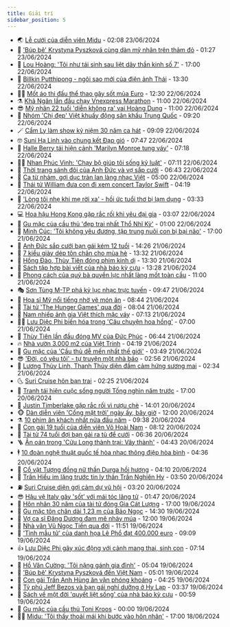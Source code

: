 ```yaml
---
title: Giải trí
sidebar_position: 5
---
```


<!-- vnexpress-giai-tri:START -->
- 🌏 [Lễ cưới của diễn viên Midu](https://vnexpress.net/le-cuoi-cua-dien-vien-midu-4761522.html) - 02:08 23/06/2024
- 💫 [&#39;Búp bê&#39; Krystyna Pyszková cùng dàn mỹ nhân trên thảm đỏ](https://vnexpress.net/bup-be-krystyna-pyszkova-cung-dan-my-nhan-tren-tham-do-4761512.html) - 01:27 23/06/2024
- 🌮 [Lou Hoàng: &#39;Tôi như tái sinh sau liệt dây thần kinh số 7&#39;](https://vnexpress.net/lou-hoang-toi-nhu-tai-sinh-sau-liet-day-than-kinh-so-7-4760216.html) - 17:00 22/06/2024
- 🧠 [Billkin Putthipong - ngôi sao mới của điện ảnh Thái](https://vnexpress.net/billkin-putthipong-ngoi-sao-moi-cua-dien-anh-thai-4758401.html) - 13:30 22/06/2024
- 👨‍🏫 [Mốt áo thi đấu thể thao gây sốt mùa Euro](https://vnexpress.net/mot-ao-thi-dau-the-thao-gay-sot-mua-euro-4761322.html) - 12:30 22/06/2024
- ⚗️ [Khả Ngân lần đầu chạy Vnexpress Marathon](https://vnexpress.net/kha-ngan-lan-dau-chay-vnexpress-marathon-4761370.html) - 11:00 22/06/2024
- 😎 [Mỹ nhân 22 tuổi &#39;diễn không ra&#39; vai Hoàng Dung](https://vnexpress.net/my-nhan-22-tuoi-dien-khong-ra-vai-hoang-dung-4761398.html) - 11:00 22/06/2024
- 🫣 [Nhóm &#39;Chị đẹp&#39; Việt khuấy động sân khấu Trung Quốc](https://vnexpress.net/nhom-chi-dep-viet-khuay-dong-san-khau-trung-quoc-4761345.html) - 09:20 22/06/2024
- 🪄 [Cẩm Ly làm show kỷ niệm 30 năm ca hát](https://vnexpress.net/cam-ly-lam-show-ky-niem-30-nam-ca-hat-4761214.html) - 09:09 22/06/2024
- 🤓 [Suni Hạ Linh vào chung kết Đạp gió](https://vnexpress.net/suni-ha-linh-vao-chung-ket-dap-gio-4761340.html) - 07:47 22/06/2024
- 🫶 [Halle Berry tái hiện cảnh &#39;Marilyn Monroe tung váy&#39;](https://vnexpress.net/halle-berry-tai-hien-canh-marilyn-monroe-tung-vay-4761317.html) - 07:18 22/06/2024
- 🧑‍🏫 [Nhan Phúc Vinh: &#39;Chạy bộ giúp tôi sống kỷ luật&#39;](https://vnexpress.net/nhan-phuc-vinh-chay-bo-giup-toi-song-ky-luat-4761346.html) - 07:11 22/06/2024
- 🦄 [Thời trang sánh đôi của Anh Đức và vợ sắp cưới](https://vnexpress.net/thoi-trang-sanh-doi-cua-anh-duc-va-vo-sap-cuoi-4761312.html) - 06:43 22/06/2024
- 💫 [Ca từ nhảm, gợi dục tràn lan làng nhạc Việt](https://vnexpress.net/ca-tu-nham-goi-duc-tran-lan-lang-nhac-viet-4759166.html) - 05:00 22/06/2024
- 🎊 [Thái tử William đưa con đi xem concert Taylor Swift](https://vnexpress.net/thai-tu-william-dua-con-di-xem-concert-taylor-swift-4761249.html) - 04:19 22/06/2024
- 👹 [&#39;Lòng tôi nhẹ khi mẹ rời xa&#39; - hồi ức tuổi thơ bị lạm dụng](https://vnexpress.net/long-toi-nhe-khi-me-roi-xa-hoi-uc-tuoi-tho-bi-lam-dung-4760701.html) - 03:33 22/06/2024
- 💻 [Hoa hậu Hong Kong gặp rắc rối khi yêu đại gia](https://vnexpress.net/hoa-hau-hong-kong-gap-rac-roi-khi-yeu-dai-gia-4761269.html) - 03:07 22/06/2024
- 🤡 [Gu mặc của cầu thủ &#39;đẹp trai nhất Thổ Nhĩ Kỳ&#39;](https://vnexpress.net/gu-mac-cua-cau-thu-dep-trai-nhat-tho-nhi-ky-4760815.html) - 01:00 22/06/2024
- 🥰 [Minh Cúc: &#39;Tôi không yêu đương, tập trung nuôi con bị bại não&#39;](https://vnexpress.net/minh-cuc-toi-khong-yeu-duong-tap-trung-nuoi-con-bi-bai-nao-4760894.html) - 17:00 21/06/2024
- 🚀 [Anh Đức sắp cưới bạn gái kém 12 tuổi](https://vnexpress.net/anh-duc-sap-cuoi-ban-gai-kem-12-tuoi-4761180.html) - 14:26 21/06/2024
- 📝 [7 kiểu giày dép tôn chân cho mùa hè](https://vnexpress.net/7-kieu-giay-dep-ton-chan-cho-mua-he-4760682.html) - 13:32 21/06/2024
- 🐲 [Hồng Đào, Thùy Tiên đóng phim kinh dị](https://vnexpress.net/hong-dao-thuy-tien-dong-phim-kinh-di-4761077.html) - 13:30 21/06/2024
- 🎃 [Sách tập hợp bài viết của nhà báo kỳ cựu](https://vnexpress.net/sach-tap-hop-bai-viet-cua-nha-bao-ky-cuu-4761110.html) - 13:28 21/06/2024
- 🤠 [Phong cách của quý bà quyền lực nhất làng mốt toàn cầu](https://vnexpress.net/phong-cach-cua-quy-ba-quyen-luc-nhat-lang-mot-toan-cau-4761089.html) - 11:00 21/06/2024
- 🎭 [Sơn Tùng M-TP phá kỷ lục nhạc trực tuyến](https://vnexpress.net/son-tung-m-tp-pha-ky-luc-nhac-truc-tuyen-4760650.html) - 09:47 21/06/2024
- 🧰 [Họa sĩ Mỹ nổi tiếng nhờ vẽ món ăn](https://vnexpress.net/hoa-si-my-noi-tieng-nho-ve-mon-an-4759574.html) - 08:44 21/06/2024
- 🦍 [Tài tử &#39;The Hunger Games&#39; qua đời](https://vnexpress.net/tai-tu-the-hunger-games-qua-doi-4761034.html) - 08:04 21/06/2024
- 🌝 [Nam nhiếp ảnh gia Việt thích mặc váy](https://vnexpress.net/nam-nhiep-anh-gia-viet-thich-mac-vay-4760942.html) - 07:13 21/06/2024
- 🧑‍💻 [Lưu Diệc Phi biến hóa trong &#39;Câu chuyện hoa hồng&#39;](https://vnexpress.net/luu-diec-phi-bien-hoa-trong-cau-chuyen-hoa-hong-4760969.html) - 07:00 21/06/2024
- 🥸 [Thùy Tiên lần đầu đóng MV của Đức Phúc](https://vnexpress.net/thuy-tien-lan-dau-dong-mv-cua-duc-phuc-4760917.html) - 06:44 21/06/2024
- 🔥 [Nhà vườn 3.000 m2 của Việt Trinh](https://vnexpress.net/nha-vuon-3-000-m2-cua-viet-trinh-4760810.html) - 04:19 21/06/2024
- 🐎 [Gu mặc của &#39;Cầu thủ dễ mến nhất thế giới&#39;](https://vnexpress.net/gu-mac-cua-cau-thu-de-men-nhat-the-gioi-4760248.html) - 03:49 21/06/2024
- 😎 [&#39;Đời, có yêu tôi&#39; - tự truyện một nhà báo](https://vnexpress.net/doi-co-yeu-toi-tu-truyen-mot-nha-bao-4753468.html) - 02:56 21/06/2024
- 🦄 [Lương Thùy Linh, Thanh Thủy diện đầm cảm hứng sương mai](https://vnexpress.net/luong-thuy-linh-thanh-thuy-dien-dam-cam-hung-suong-mai-4760770.html) - 02:34 21/06/2024
- 🌜 [Suri Cruise hôn bạn trai](https://vnexpress.net/suri-cruise-hon-ban-trai-4760895.html) - 02:25 21/06/2024
- 🚦 [Tranh tái hiện cuộc sống người Tống nghìn năm trước](https://vnexpress.net/tranh-tai-hien-cuoc-song-nguoi-tong-nghin-nam-truoc-4760723.html) - 17:00 20/06/2024
- 🧐 [Justin Timberlake gặp rắc rối vì rượu chè](https://vnexpress.net/justin-timberlake-gap-rac-roi-vi-ruou-che-4760300.html) - 14:01 20/06/2024
- 🐵 [Dàn diễn viên &#39;Cổng mặt trời&#39; ngày ấy, bây giờ](https://vnexpress.net/dan-dien-vien-cong-mat-troi-ngay-ay-bay-gio-4760091.html) - 12:00 20/06/2024
- ⚗️ [10 phim ăn khách nhất nửa đầu năm](https://vnexpress.net/10-phim-an-khach-nhat-nua-dau-nam-4760422.html) - 09:38 20/06/2024
- 👺 [Con gái 19 tuổi của diễn viên Võ Hoài Nam](https://vnexpress.net/con-gai-19-tuoi-cua-dien-vien-vo-hoai-nam-4759116.html) - 08:12 20/06/2024
- 🌊 [Tài tử 74 tuổi đợi bạn gái ra tù để cưới](https://vnexpress.net/tai-tu-74-tuoi-doi-ban-gai-ra-tu-de-cuoi-4760592.html) - 06:36 20/06/2024
- 🪜 [Ân oán trong &#39;Cửu Long thành trại: Vây thành&#39;](https://vnexpress.net/giai-tri/phim/thu-vien-phim/cuu-long-thanh-trai-vay-thanh-714) - 04:43 20/06/2024
- 🕴 [10 đoàn nghệ thuật quốc tế hòa nhạc thông điệp hòa bình](https://vnexpress.net/10-doan-nghe-thuat-quoc-te-hoa-nhac-thong-diep-hoa-binh-4759937.html) - 04:36 20/06/2024
- 💃 [Cổ vật Tượng đồng nữ thần Durga hồi hương](https://vnexpress.net/co-vat-tuong-dong-nu-than-durga-hoi-huong-4760490.html) - 04:10 20/06/2024
- 🦄 [Trần Hiểu im lặng trước tin ly thân Trần Nghiên Hy](https://vnexpress.net/tran-hieu-im-lang-truoc-tin-ly-than-tran-nghien-hy-4760499.html) - 03:50 20/06/2024
- ⛽️ [Suri Cruise diện gợi cảm dự vũ hội](https://vnexpress.net/suri-cruise-dien-goi-cam-du-vu-hoi-4760453.html) - 03:20 20/06/2024
- 😎 [Hậu vệ Italy gây &#39;sốt&#39; với mái tóc lãng tử](https://vnexpress.net/hau-ve-italy-gay-sot-voi-mai-toc-lang-tu-4758965.html) - 01:47 20/06/2024
- 🌊 [Hôn nhân 30 năm của tài tử đóng Gia Cát Lượng](https://vnexpress.net/hon-nhan-30-nam-cua-tai-tu-dong-gia-cat-luong-4759739.html) - 17:00 19/06/2024
- 🐲 [Gu mặc tôn chân dài 1,23 m của Bảo Ngọc](https://vnexpress.net/gu-mac-ton-chan-dai-1-23-m-cua-bao-ngoc-4760069.html) - 14:30 19/06/2024
- 💂 [Vợ ca sĩ Đăng Dương đam mê nhảy múa](https://vnexpress.net/vo-ca-si-dang-duong-dam-me-nhay-mua-4759775.html) - 12:00 19/06/2024
- 🙉 [Nhà văn Vũ Ngọc Tiến qua đời](https://vnexpress.net/nha-van-vu-ngoc-tien-qua-doi-4760314.html) - 11:51 19/06/2024
- 💪 [&#39;Tình mẫu tử&#39; của danh họa Lê Phổ đạt 400.000 euro](https://vnexpress.net/tinh-mau-tu-cua-danh-hoa-le-pho-dat-400-000-euro-4759645.html) - 09:09 19/06/2024
- 👍 [Lưu Diệc Phi gây xúc động với cảnh mang thai, sinh con](https://vnexpress.net/luu-diec-phi-gay-xuc-dong-voi-canh-mang-thai-sinh-con-4760118.html) - 07:14 19/06/2024
- 💪 [Hồ Văn Cường: &#39;Tôi nặng gánh gia đình&#39;](https://vnexpress.net/ho-van-cuong-toi-nang-ganh-gia-dinh-4759591.html) - 05:04 19/06/2024
- 💄 [&#39;Búp bê&#39; Krystyna Pyszková đến Việt Nam](https://vnexpress.net/bup-be-krystyna-pyszkova-den-viet-nam-4760122.html) - 05:01 19/06/2024
- 🦩 [Con gái Trần Anh Hùng ăn vận phóng khoáng](https://vnexpress.net/con-gai-tran-anh-hung-an-van-phong-khoang-4760040.html) - 04:25 19/06/2024
- 🥸 [Tỷ phú Jeff Bezos và bạn gái nghỉ dưỡng ở Hy Lạp](https://vnexpress.net/ty-phu-jeff-bezos-va-ban-gai-nghi-duong-o-hy-lap-4760014.html) - 03:37 19/06/2024
- 🧰 [Sách về một đời &#39;quyết liệt sống&#39; của nhà báo kỳ cựu](https://vnexpress.net/sach-ve-mot-doi-quyet-liet-song-cua-nha-bao-ky-cuu-4759888.html) - 00:59 19/06/2024
- 💼 [Gu mặc của cầu thủ Toni Kroos](https://vnexpress.net/gu-mac-cua-cau-thu-toni-kroos-4756675.html) - 00:00 19/06/2024
- 🧑‍💻 [Midu: &#39;Tôi thấy thoải mái khi bước vào hôn nhân&#39;](https://vnexpress.net/midu-toi-thay-thoai-mai-khi-buoc-vao-hon-nhan-4757307.html) - 17:00 18/06/2024<!-- vnexpress-giai-tri:END -->
